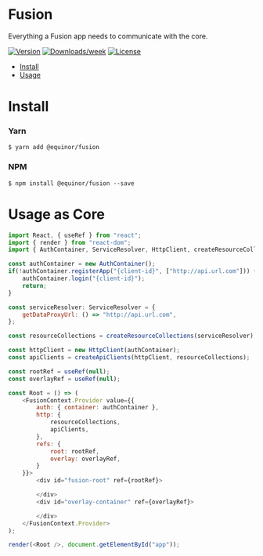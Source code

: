 Fusion
===================

Everything a Fusion app needs to communicate with the core.

[![Version](https://img.shields.io/npm/v/@equinor/fusion.svg)](https://npmjs.org/package/@equinor/fusion)
[![Downloads/week](https://img.shields.io/npm/dw/@equinor/fusion.svg)](https://npmjs.org/package/@equinor/fusion)
[![License](https://img.shields.io/npm/l/@equinor/fusion.svg)](https://github.com/equinor/fusion/blob/master/package.json)

* [Install](#install)
* [Usage](#usage)

# Install

### Yarn
```sh-session
$ yarn add @equinor/fusion
```

### NPM
```sh-session
$ npm install @equinor/fusion --save
```

# Usage as Core

```javascript
import React, { useRef } from "react";
import { render } from "react-dom";
import { AuthContainer, ServiceResolver, HttpClient, createResourceCollections, createApiClients } from "@equinor/fusion";

const authContainer = new AuthContainer();
if(!authContainer.registerApp("{client-id}", ["http://api.url.com"])) {
    authContainer.login("{client-id}");
    return;
}

const serviceResolver: ServiceResolver = {
    getDataProxyUrl: () => "http://api.url.com",
};

const resourceCollections = createResourceCollections(serviceResolver);

const httpClient = new HttpClient(authContainer);
const apiClients = createApiClients(httpClient, resourceCollections);

const rootRef = useRef(null);
const overlayRef = useRef(null);

const Root = () => (
    <FusionContext.Provider value={{
        auth: { container: authContainer },
        http: {
            resourceCollections,
            apiClients,
        },
        refs: {
            root: rootRef,
            overlay: overlayRef,
        }
    }}>
        <div id="fusion-root" ref={rootRef}>

        </div>
        <div id="overlay-container" ref={overlayRef}>

        </div>
    </FusionContext.Provider>
);

render(<Root />, document.getElementById("app"));
```